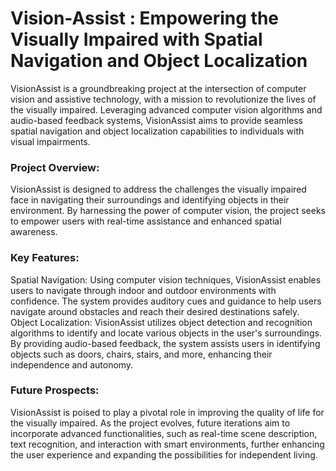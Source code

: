 # Vision-Assist : Empowering the Visually Impaired with Spatial Navigation and Object Localization 
VisionAssist is a groundbreaking project at the intersection of computer vision and assistive technology, with a mission to revolutionize the lives of the visually impaired. Leveraging advanced computer vision algorithms and audio-based feedback systems, VisionAssist aims to provide seamless spatial navigation and object localization capabilities to individuals with visual impairments.

### Project Overview:
VisionAssist is designed to address the challenges the visually impaired face in navigating their surroundings and identifying objects in their environment. By harnessing the power of computer vision, the project seeks to empower users with real-time assistance and enhanced spatial awareness.

### Key Features:
Spatial Navigation: Using computer vision techniques, VisionAssist enables users to navigate through indoor and outdoor environments with confidence. The system provides auditory cues and guidance to help users navigate around obstacles and reach their desired destinations safely.
Object Localization: VisionAssist utilizes object detection and recognition algorithms to identify and locate various objects in the user's surroundings. By providing audio-based feedback, the system assists users in identifying objects such as doors, chairs, stairs, and more, enhancing their independence and autonomy.

### Future Prospects:
VisionAssist is poised to play a pivotal role in improving the quality of life for the visually impaired. As the project evolves, future iterations aim to incorporate advanced functionalities, such as real-time scene description, text recognition, and interaction with smart environments, further enhancing the user experience and expanding the possibilities for independent living.

